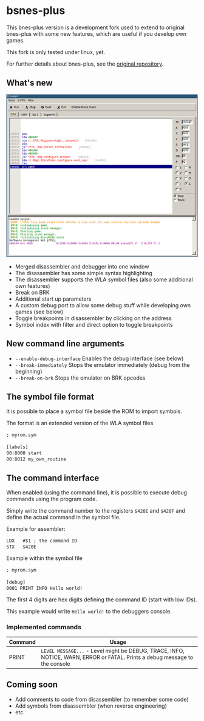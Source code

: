 # bsnes-plus

This bnes-plus version is a development fork used to extend to original bnes-plus
with some new features, which are useful if you develop own games.

This fork is only tested under linux, yet.

For further details about bnes-plus, see the [original repository](https://github.com/devinacker/bsnes-plus).

## What's new

![New debugger](./debugger.jpg?raw=true "New debugger")

- Merged disassembler and debugger into one window
- The disassembler has some simple syntax highlighting
- The disassembler supports the WLA symbol files (also some additional own features)
- Break on BRK
- Additional start up parameters
- A custom debug port to allow some debug stuff while developing own games (see below)
- Toggle breakpoints in disassembler by clicking on the address
- Symbol index with filter and direct option to toggle breakpoints


## New command line arguments

- `--enable-debug-interface` Enables the debug interface (see below)
- `--break-immediately` Stops the emulator immediately (debug from the beginning)
- `--break-on-brk` Stops the emulator on BRK opcodes


## The symbol file format

It is possible to place a symbol file beside the ROM to import symbols.

The format is an extended version of the WLA symbol files

    ; myrom.sym

    [labels]
    00:8000 start
    00:8012 my_own_routine


## The command interface

When enabled (using the command line), it is possible to execute debug commands
using the program code.

Simply write the command number to the registers `$420E` and `$420F` and define
the actual command in the symbol file.

Example for assembler:

    LDX   #$1 ; the command ID
    STX   $420E

Example within the symbol file

    ; myrom.sym

    [debug]
    0001 PRINT INFO Hello world!

The first 4 digits are hex digits defining the command ID (start with low IDs).

This example would write `Hello world!` to the debuggers console.

### Implemented commands

| Command | Usage |
| ------- | ----- |
| PRINT | `LEVEL MESSAGE...` - Level might be DEBUG, TRACE, INFO, NOTICE, WARN, ERROR or FATAL. Prints a debug message to the console |


## Coming soon

- Add comments to code from disassembler (to remember some code)
- Add symbols from disassembler (when reverse engineering)
- etc.
